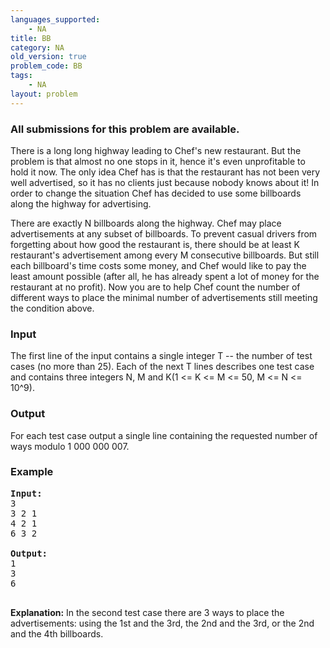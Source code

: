```yaml
---
languages_supported:
    - NA
title: BB
category: NA
old_version: true
problem_code: BB
tags:
    - NA
layout: problem
---
```

###  All submissions for this problem are available. 

There is a long long highway leading to Chef's new restaurant. But the problem is that almost no one stops in it, hence it's even unprofitable to hold it now. The only idea Chef has is that the restaurant has not been very well advertised, so it has no clients just because nobody knows about it! In order to change the situation Chef has decided to use some billboards along the highway for advertising.

 There are exactly N billboards along the highway. Chef may place advertisements at any subset of billboards. To prevent casual drivers from forgetting about how good the restaurant is, there should be at least K restaurant's advertisement among every M consecutive billboards. But still each billboard's time costs some money, and Chef would like to pay the least amount possible (after all, he has already spent a lot of money for the restaurant at no profit). Now you are to help Chef count the number of different ways to place the minimal number of advertisements still meeting the condition above.

### Input

The first line of the input contains a single integer T -- the number of test cases (no more than 25). Each of the next T lines describes one test case and contains three integers N, M and K(1 &lt;= K &lt;= M &lt;= 50, M &lt;= N &lt;= 10^9).

### Output

For each test case output a single line containing the requested number of ways modulo 1 000 000 007.

### Example

<pre><b>Input:</b>
3
3 2 1
4 2 1
6 3 2

<b>Output:</b>
1
3
6

</pre>
**Explanation:**
 In the second test case there are 3 ways to place the advertisements: using the 1st and the 3rd, the 2nd and the 3rd, or the 2nd and the 4th billboards.
